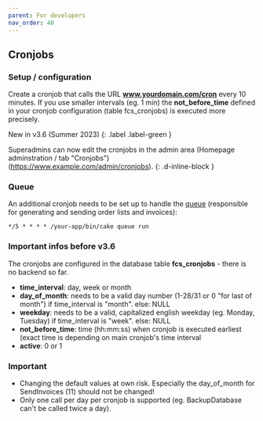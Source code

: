 ```yaml
---
parent: For developers
nav_order: 40
---
```

## Cronjobs

### Setup / configuration

Create a cronjob that calls the URL **www.yourdomain.com/cron** every 10 minutes. If you use smaller intervals (eg. 1 min) the **not_before_time** defined in your cronjob configuration (table fcs_cronjobs) is executed more precisely.

New in v3.6 (Summer 2023)
{: .label .label-green }

Superadmins can now edit the cronjobs in the admin area (Homepage adminstration / tab "Cronjobs") (https://www.example.com/admin/cronjobs).
{: .d-inline-block }

### Queue

An additional cronjob needs to be set up to handle the [queue](https://github.com/dereuromark/cakephp-queue) (responsible for generating and sending order lists and invoices):

`*/5 * * * * /your-app/bin/cake queue run`

### Important infos before v3.6

The cronjobs are configured in the database table **fcs_cronjobs** - there is no backend so far.

* **time_interval**: day, week or month
* **day_of_month**: needs to be a valid day number (1-28/31 or 0 "for last of month") if time_interval is "month". else: NULL
* **weekday**: needs to be a valid, capitalized english weekday (eg. Monday, Tuesday) if time_interval is "week". else: NULL
* **not_before_time**: time (hh:mm:ss) when cronjob is executed earliest (exact time is depending on main cronjob's time interval
* **active**: 0 or 1

### Important

* Changing the default values at own risk. Especially the day_of_month for SendInvoices (11) should not be changed!
* Only one call per day per cronjob is supported (eg. BackupDatabase can't be called twice a day).
